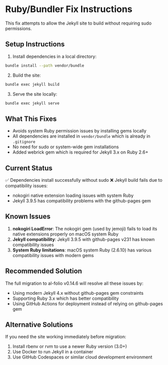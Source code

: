 # Ruby/Bundler Fix Instructions

This fix attempts to allow the Jekyll site to build without requiring sudo permissions.

## Setup Instructions

1. Install dependencies in a local directory:
```bash
bundle install --path vendor/bundle
```

2. Build the site:
```bash
bundle exec jekyll build
```

3. Serve the site locally:
```bash
bundle exec jekyll serve
```

## What This Fixes

- Avoids system Ruby permission issues by installing gems locally
- All dependencies are installed in `vendor/bundle` which is already in `.gitignore`
- No need for sudo or system-wide gem installations
- Added webrick gem which is required for Jekyll 3.x on Ruby 2.6+

## Current Status

✅ Dependencies install successfully without sudo
❌ Jekyll build fails due to compatibility issues:
   - nokogiri native extension loading issues with system Ruby
   - Jekyll 3.9.5 has compatibility problems with the github-pages gem

## Known Issues

1. **nokogiri LoadError**: The nokogiri gem (used by jemoji) fails to load its native extensions properly on macOS system Ruby
2. **Jekyll compatibility**: Jekyll 3.9.5 with github-pages v231 has known compatibility issues
3. **System Ruby limitations**: macOS system Ruby (2.6.10) has various compatibility issues with modern gems

## Recommended Solution

The full migration to al-folio v0.14.6 will resolve all these issues by:
- Using modern Jekyll 4.x without github-pages gem constraints
- Supporting Ruby 3.x which has better compatibility
- Using GitHub Actions for deployment instead of relying on github-pages gem

## Alternative Solutions

If you need the site working immediately before migration:
1. Install rbenv or rvm to use a newer Ruby version (3.0+)
2. Use Docker to run Jekyll in a container
3. Use GitHub Codespaces or similar cloud development environment